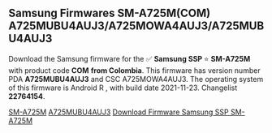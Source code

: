 <h2>Samsung Firmwares SM-A725M(COM) A725MUBU4AUJ3/A725MOWA4AUJ3/A725MUBU4AUJ3</h2>
Download the Samsung firmware for the ✅ <strong>Samsung SSP </strong> ⭐ <strong>SM-A725M</strong> with product code <strong>COM</strong> <strong> from Colombia</strong>. This firmware has version number PDA <strong>A725MUBU4AUJ3</strong> and CSC A725MOWA4AUJ3. The operating system of this firmware is Android R , with build date 2021-11-23. Changelist <strong>22764154</strong>.


[SM-A725M](https://samfirm.shop/samsung/model/SM-A725M)
[A725MUBU4AUJ3](https://samfirm.shop/samsung/pda/A725MUBU4AUJ3)
[Download Firmware Samsung SSP SM-A725M](https://samfirm.shop/samsung/firmware/476734)
